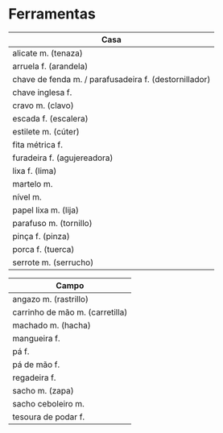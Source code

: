# Ferramentas

| Casa |
| -- |
| alicate m. (tenaza) |
| arruela f. (arandela) |
| chave de fenda m. / parafusadeira f. (destornillador) |
| chave inglesa f. |
| cravo m. (clavo) |
| escada f. (escalera) |
| estilete m. (cúter) |
| fita métrica f. |
| furadeira f. (agujereadora) |
| lixa f. (lima) |
| martelo m. |
| nível m. |
| papel lixa m. (lija) |
| parafuso m. (tornillo) |
| pinça f. (pinza) |
| porca f. (tuerca) |
| serrote m. (serrucho) |

| Campo |
| -- |
| angazo m. (rastrillo) |
| carrinho de mão m. (carretilla) |
| machado m. (hacha) |
| mangueira f. |
| pá f. |
| pá de mão f. |
| regadeira f. |
| sacho m. (zapa) |
| sacho ceboleiro m. |
| tesoura de podar f. |
